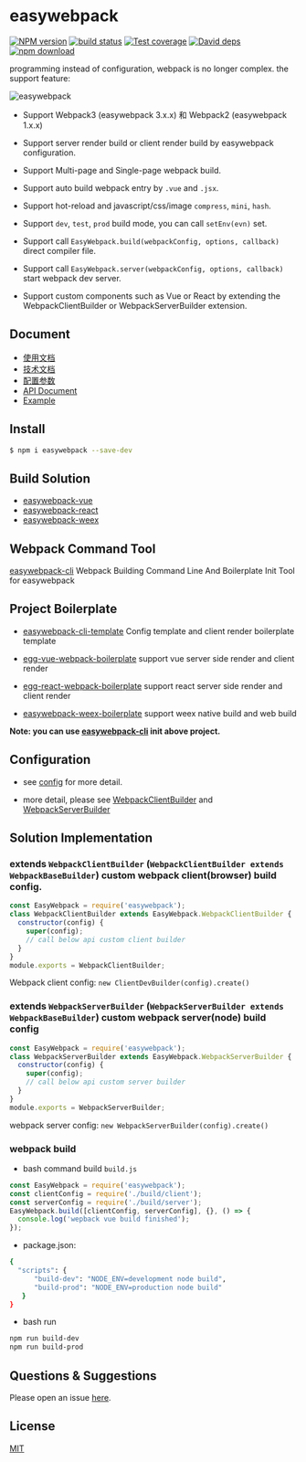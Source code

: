# easywebpack

[![NPM version][npm-image]][npm-url]
[![build status][travis-image]][travis-url]
[![Test coverage][codecov-image]][codecov-url]
[![David deps][david-image]][david-url]
[![npm download][download-image]][download-url]

[npm-image]: https://img.shields.io/npm/v/easywebpack.svg?style=flat-square
[npm-url]: https://npmjs.org/package/easywebpack
[travis-image]: https://img.shields.io/travis/hubcarl/easywebpack.svg?style=flat-square
[travis-url]: https://travis-ci.org/hubcarl/easywebpack
[codecov-image]: https://codecov.io/gh/hubcarl/easywebpack/branch/master/graph/badge.svg
[codecov-url]: https://codecov.io/gh/hubcarl/easywebpack
[david-image]: https://img.shields.io/david/hubcarl/easywebpack.svg?style=flat-square
[david-url]: https://david-dm.org/hubcarl/easywebpack
[snyk-image]: https://snyk.io/test/npm/easywebpack/badge.svg?style=flat-square
[snyk-url]: https://snyk.io/test/npm/easywebpack
[download-image]: https://img.shields.io/npm/dm/easywebpack.svg?style=flat-square
[download-url]: https://npmjs.org/package/easywebpack


programming instead of configuration, webpack is no longer complex. the support feature:

![easywebpack](https://github.com/hubcarl/easywebpack/blob/master/docs/images/easywebpack.png)

- Support Webpack3 (easywebpack 3.x.x) 和 Webpack2 (easywebpack 1.x.x)

- Support server render build or client render build by easywebpack configuration.

- Support Multi-page and Single-page webpack build.

- Support auto build webpack entry by `.vue` and `.jsx`.

- Support hot-reload and  javascript/css/image `compress`, `mini`, `hash`. 

- Support `dev`, `test`, `prod` build mode, you can call `setEnv(evn)` set.

- Support call `EasyWebpack.build(webpackConfig, options, callback)` direct compiler file.

- Support call `EasyWebpack.server(webpackConfig, options, callback)` start webpack dev server.

- Support custom components such as Vue or React by extending the WebpackClientBuilder or WebpackServerBuilder extension.


## Document

- [使用文档](http://hubcarl.github.io/easywebpack)
- [技术文档](https://zhuanlan.zhihu.com/easywebpack)
- [配置参数](http://hubcarl.github.io/easywebpack/webpack/config/)
- [API Document](http://hubcarl.github.io/easywebpack/webpack/api/)
- [Example](http://hubcarl.github.io/easywebpack/vue/easywebpack-vue-project/)


## Install

```bash
$ npm i easywebpack --save-dev
```

## Build Solution

- [easywebpack-vue](https://github.com/hubcarl/easywebpack-vue.git) 
- [easywebpack-react](https://github.com/hubcarl/easywebpack-react.git)
- [easywebpack-weex](https://github.com/hubcarl/easywebpack-weex.git)

## Webpack Command Tool

[easywebpack-cli](https://github.com/hubcarl/easywebpack-cli.git) Webpack Building Command Line And Boilerplate Init Tool for easywebpack

## Project Boilerplate

- [easywebpack-cli-template](https://github.com/hubcarl/easywebpack-cli-template) Config template and client render boilerplate template

- [egg-vue-webpack-boilerplate](https://github.com/hubcarl/egg-vue-webpack-boilerplate) support vue server side render and client render

- [egg-react-webpack-boilerplate](https://github.com/hubcarl/egg-react-webpack-boilerplate) support react server side render and client render

- [easywebpack-weex-boilerplate](https://github.com/hubcarl/easywebpack-weex-boilerplate) support weex native build and web build

**Note: you can use [easywebpack-cli](https://github.com/hubcarl/easywebpack-cli.git) init above project.**

## Configuration

- see [config](config) for more detail.

- more detail, please see [WebpackClientBuilder](https://github.com/hubcarl/easywebpack/blob/master/lib/client.js) and [WebpackServerBuilder](https://github.com/hubcarl/easywebpack/blob/master/lib/server.js)


## Solution Implementation

### extends `WebpackClientBuilder` (`WebpackClientBuilder extends WebpackBaseBuilder`) custom webpack client(browser) build config.

```js
const EasyWebpack = require('easywebpack');
class WebpackClientBuilder extends EasyWebpack.WebpackClientBuilder {
  constructor(config) {
    super(config);
    // call below api custom client builder
  }
}
module.exports = WebpackClientBuilder;
```

Webpack client config: `new ClientDevBuilder(config).create()`


### extends `WebpackServerBuilder` (`WebpackServerBuilder extends WebpackBaseBuilder`) custom webpack server(node) build config

```js
const EasyWebpack = require('easywebpack');
class WebpackServerBuilder extends EasyWebpack.WebpackServerBuilder {
  constructor(config) {
    super(config);
    // call below api custom server builder
  }
}
module.exports = WebpackServerBuilder;
```
webpack server config: `new WebpackServerBuilder(config).create()`


### webpack build

- bash command build `build.js`


```js
const EasyWebpack = require('easywebpack');
const clientConfig = require('./build/client');
const serverConfig = require('./build/server');
EasyWebpack.build([clientConfig, serverConfig], {}, () => {
  console.log('wepback vue build finished');
});
```

- package.json:

```bash
{
  "scripts": {
      "build-dev": "NODE_ENV=development node build",
      "build-prod": "NODE_ENV=production node build"
   }
}
```

- bash run

```bash
npm run build-dev
npm run build-prod
```

## Questions & Suggestions

Please open an issue [here](https://github.com/hubcarl/easywebpack/issues).

## License

[MIT](LICENSE)
